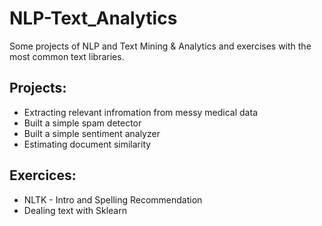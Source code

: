# NLP-Text_Analytics
Some projects of NLP and Text Mining &amp; Analytics and exercises with the most common text libraries.

## Projects:
- Extracting relevant infromation from messy medical data
- Built a simple spam detector
- Built a simple sentiment analyzer
- Estimating document similarity

## Exercices:
- NLTK - Intro and Spelling Recommendation
- Dealing text with Sklearn
